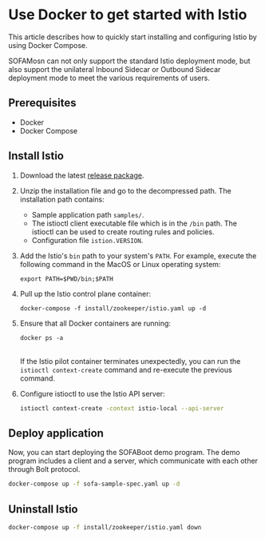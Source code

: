 # Use Docker to get started with Istio

This article describes how to quickly start installing and configuring Istio by using Docker Compose.

SOFAMosn can not only support the standard Istio deployment mode, but also support the unilateral Inbound Sidecar or Outbound Sidecar deployment mode to meet the various requirements of users.

## Prerequisites

- Docker
- Docker Compose

## Install Istio

1. Download the latest [release package](https://github.com/alipay/sofa-mosn/releases).
2. Unzip the installation file and go to the decompressed path. The installation path contains:
    - Sample application path `samples/`.
    - The istioctl client executable file which is in the `/bin` path. The istioctl can be used to create routing rules and policies.
    - Configuration file `istion.VERSION`.
3. Add the Istio's `bin` path to your system's `PATH`. For example, execute the following command in the MacOS or Linux operating system:<br>

    ```SHELL
    export PATH=$PWD/bin;$PATH
    ```
4. Pull up the Istio control plane container:<br>
    ```SHELL
    docker-compose -f install/zookeeper/istio.yaml up -d
    ```
5. Ensure that all Docker containers are running:<br>
   ```SHELL
   docker ps -a
   ```
   <br> If the Istio pilot container terminates unexpectedly, you can run the `istioctl context-create` command and re-execute the previous command.
6. Configure istioctl to use the Istio API server:<br>
    ```bash
    istioctl context-create -context istio-local --api-server
    ```

## Deploy application

Now, you can start deploying the SOFABoot demo program. The demo program includes a client and a server, which communicate with each other through Bolt protocol.

```bash
docker-compose up -f sofa-sample-spec.yaml up -d
```

## Uninstall Istio

```bash
docker-compose up -f install/zookeeper/istio.yaml down
```
